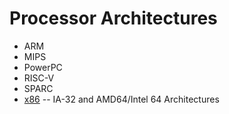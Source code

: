 # Processor Architectures

  * ARM
  * MIPS
  * PowerPC
  * RISC-V
  * SPARC
  * [x86](x86.html) -- IA-32 and AMD64/Intel 64 Architectures
